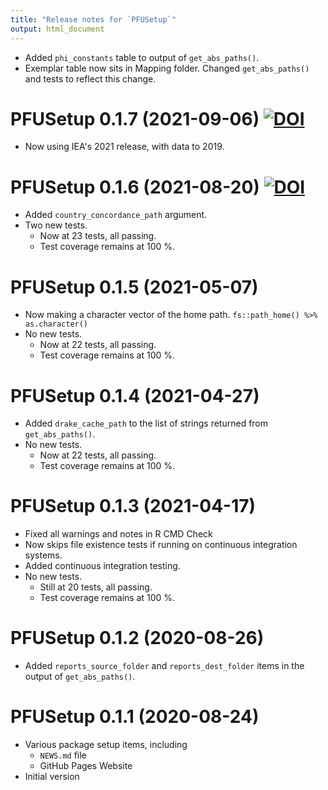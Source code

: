 ```yaml
---
title: "Release notes for `PFUSetup`"
output: html_document
---
```



* Added `phi_constants` table to output of `get_abs_paths()`.
* Exemplar table now sits in Mapping folder.
  Changed `get_abs_paths()` and tests to reflect this change.


# PFUSetup 0.1.7 (2021-09-06) [![DOI](https://zenodo.org/badge/DOI/10.5281/zenodo.5476116.svg)](https://doi.org/10.5281/zenodo.5476116)

* Now using IEA's 2021 release, with data to 2019.


# PFUSetup 0.1.6 (2021-08-20) [![DOI](https://zenodo.org/badge/DOI/10.5281/zenodo.5228360.svg)](https://doi.org/10.5281/zenodo.5228360)

* Added `country_concordance_path` argument.
* Two new tests.
    * Now at 23 tests, all passing.
    * Test coverage remains at 100 %.


# PFUSetup 0.1.5 (2021-05-07)

* Now making a character vector of the home path.
  `fs::path_home() %>% as.character()`
* No new tests.
    * Now at 22 tests, all passing.
    * Test coverage remains at 100 %.


# PFUSetup 0.1.4 (2021-04-27)

* Added `drake_cache_path` to the list of strings returned 
  from `get_abs_paths()`.
* No new tests.
    * Now at 22 tests, all passing.
    * Test coverage remains at 100 %.


# PFUSetup 0.1.3 (2021-04-17)

* Fixed all warnings and notes in R CMD Check
* Now skips file existence tests if running on continuous integration systems.
* Added continuous integration testing.
* No new tests.
    * Still at 20 tests, all passing.
    * Test coverage remains at 100 %.


# PFUSetup 0.1.2 (2020-08-26)

* Added `reports_source_folder` and `reports_dest_folder` items
  in the output of `get_abs_paths()`.


# PFUSetup 0.1.1 (2020-08-24)

* Various package setup items, including
    * `NEWS.md` file
    * GitHub Pages Website
* Initial version

